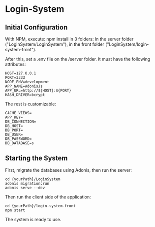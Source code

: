 # Login-System

## Initial Configuration
With NPM, execute: npm install in 3 folders: In the server folder ("LoginSystem/LoginSystem"), in the front folder ("LoginSystem/login-system-front").

After this, set a .env file on the /server folder. It must have the following attributes:
```env
HOST=127.0.0.1
PORT=3333
NODE_ENV=development
APP_NAME=AdonisJs
APP_URL=http://${HOST}:${PORT}
HASH_DRIVER=bcrypt
```
The rest is customizable:
```env
CACHE_VIEWS=
APP_KEY=
DB_CONNECTION=
DB_HOST=
DB_PORT=
DB_USER=
DB_PASSWORD=
DB_DATABASE=s
```
## Starting the System
First, migrate the databases using Adonis, then run the server:
```shell
cd {yourPath}/LoginSystem
adonis migration:run
adonis serve --dev
```
Then run the client side of the application:
```shell
cd {yourPath}/login-system-front
npm start
```
The system is ready to use.

